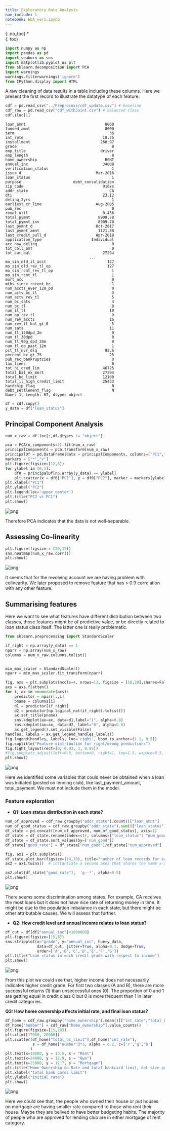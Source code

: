 ```yaml
---
title: Exploratory Data Analysis
nav_include: 1
notebook: EDA_ver1.ipynb
---
```



{:.no_toc}
*  
{: toc}



```python
import numpy as np
import pandas as pd
import seaborn as sns
import matplotlib.pyplot as plt 
from sklearn.decomposition import PCA
import warnings
warnings.filterwarnings('ignore')
from IPython.display import HTML
```


A raw cleaning of data results in a table including these columns. Here we present the first record to illustrate the datatype of each feature.



```python
cdf = pd.read_csv("../Preprocess/cdf_update.csv") # baseline
cdf_raw = pd.read_csv("cdf_withJoint.csv") # balanced class
cdf.iloc[1]
```





    loan_amnt                                   8000
    funded_amnt                                 8000
    term                                          36
    int_rate                                   10.75
    installment                               260.97
    grade                                          B
    emp_title                                 driver
    emp_length                                     8
    home_ownership                              RENT
    annual_inc                                 34000
    verification_status                            1
    issue_d                                 Mar-2016
    loan_status                                    1
    purpose                       debt_consolidation
    zip_code                                   910xx
    addr_state                                    CA
    dti                                        23.12
    delinq_2yrs                                    1
    earliest_cr_line                        Aug-2005
    pub_rec                                        0
    revol_util                                 0.456
    total_pymnt                              8909.78
    total_pymnt_inv                          8909.78
    last_pymnt_d                            Oct-2017
    last_pymnt_amnt                          1121.88
    last_credit_pull_d                      Apr-2018
    application_type                      Individual
    acc_now_delinq                                 0
    tot_coll_amt                                   0
    tot_cur_bal                                27294
                                         ...        
    mo_sin_old_il_acct                           127
    mo_sin_old_rev_tl_op                         127
    mo_sin_rcnt_rev_tl_op                          1
    mo_sin_rcnt_tl                                 1
    mort_acc                                       0
    mths_since_recent_bc                           1
    num_accts_ever_120_pd                          0
    num_actv_bc_tl                                 3
    num_actv_rev_tl                                5
    num_bc_sats                                    4
    num_bc_tl                                      8
    num_il_tl                                     10
    num_op_rev_tl                                  9
    num_rev_accts                                 16
    num_rev_tl_bal_gt_0                            5
    num_sats                                      11
    num_tl_120dpd_2m                               0
    num_tl_30dpd                                   0
    num_tl_90g_dpd_24m                             0
    num_tl_op_past_12m                             1
    pct_tl_nvr_dlq                              92.6
    percent_bc_gt_75                              25
    pub_rec_bankruptcies                           0
    tax_liens                                      0
    tot_hi_cred_lim                            46725
    total_bal_ex_mort                          27294
    total_bc_limit                             12100
    total_il_high_credit_limit                 25433
    hardship_flag                                  N
    debt_settlement_flag                           N
    Name: 1, Length: 67, dtype: object





```python
df = cdf.copy()
y_data = df["loan_status"]
```


## Principal Component Analysis



```python
num_x_raw = df.loc[:,df.dtypes != "object"]
```




```python
pca = PCA(n_components=2).fit(num_x_raw)
principalComponents = pca.transform(num_x_raw)
principalDf = pd.DataFrame(data = principalComponents, columns=["PC1","PC2"])
markers = ["*","v"]
plt.figure(figsize=[12,8])
for ylabel in [0,1]:
    df0 = principalDf[np.array(y_data) == ylabel]
    plt.scatter(x = df0["PC1"], y = df0["PC2"], marker = markers[ylabel], alpha = 0.1)
plt.xlabel("PC1")
plt.ylabel("PC2")
plt.legend(loc='upper center')
plt.title("PC2 vs PC1")
plt.show()
```



![png](EDA_ver1_files/EDA_ver1_6_0.png)


Therefore PCA indicates that the data is not well-separable.

## Assessing Co-linearity



```python
plt.figure(figsize = (20,15))
sns.heatmap(num_x_raw.corr())
plt.show()
```



![png](EDA_ver1_files/EDA_ver1_9_0.png)


It seems that for the revolving account we are having problem with colinearity. We later proposed to remove feature that has > 0.9 correlation with any other feature.

## Summarising features

Here we want to see what features have different distribution between two classes, those features might be of predictive value, or be directly related to loan status class itself. The latter one is really problematic.



```python
from sklearn.preprocessing import StandardScaler

if_right = np.array(y_data) == 1
nparr = np.array(num_x_raw)
columns = num_x_raw.columns.tolist()


min_max_scaler = StandardScaler()
nparr = min_max_scaler.fit_transform(nparr)

fig, axs = plt.subplots(ncols=4, nrows=13, figsize = [10,28],sharex=False)
axs = axs.flatten()
for i, ax in enumerate(axs):
    predictor = nparr[:,i]
    pname = columns[i]
    d1 = predictor[if_right]
    d2 = predictor[np.logical_not(if_right).tolist()]
    ax.set_title(pname)
    sns.kdeplot(ax=ax, data=d1,label="1", alpha=0.8)
    sns.kdeplot(ax=ax, data=d2, label="0", alpha=0.8)
    ax.get_legend().set_visible(False)
handles, labels = ax.get_legend_handles_labels()
fig.legend(handles, labels, loc='right', bbox_to_anchor=(1.1, 0.5))
fig.suptitle("Feature distribution for right/wrong predictions")
fig.tight_layout(rect=[0, 0.03, 1, 0.95])
#fig.subplots_adjust(left=0.5, bottom=0, right=1, top=1.5, wspace=0.5, hspace=0.5)
plt.show()
```



![png](EDA_ver1_files/EDA_ver1_13_0.png)


Here we identified some variables that could never be obtained when a loan was initiated (posted on lending club), like last_payment_amount, total_payment. We must not include them in the model.

### Feature exploration

- **Q1: Loan status distribution in each state?**



```python
num_of_approved = cdf_raw.groupby("addr_state").count()["loan_amnt"]
num_of_good_status = cdf_raw.groupby("addr_state").sum()["loan_status"]
df_state = pd.concat([num_of_approved, num_of_good_status], axis=1)
df_state = df_state.rename(index=str, columns={"loan_status": "num_good", "loan_amnt": "num_approved"})
df_state = df_state.sort_values(by=['num_good'])
df_state["good_rate"] = df_state["num_good"]/df_state["num_approved"]

fig, ax1 = plt.subplots()
df_state.plot.bar(figsize=(14,10), title="number of loan records for each state", ax=ax1)
ax2 = ax1.twinx()  # instantiate a second axes that shares the same x-axis

ax2.plot(df_state["good_rate"],  'g--*', alpha=0.5)
plt.show()
```



![png](EDA_ver1_files/EDA_ver1_17_0.png)


There seems some discrimination among states. For example, CA receives the most loans but it does not have nice rate of returning money in time. It might be due to the population imbalance in each state, but there might be other attributable causes. We will assess that further.

- **Q2: How credit level and annual income relates to loan status?**



```python
df_cut = df[df["annual_inc"]<1000000]
plt.figure(figsize=[15,8])
sns.stripplot(x="grade", y="annual_inc", hue=y_data, 
              data=df_cut, jitter=True, alpha=0.1, dodge=True,
              order=['A','B','C','D','E','F','G'])
plt.title("Loan status in each credit grade with respect to income")
plt.show()
```



![png](EDA_ver1_files/EDA_ver1_20_0.png)


From this plot we could see that, higher income does not necessarily indicates higher credit grade.
For first two classes (A and B), there are more successful returns (1) than unseccessful ones (0). The proportion of 0 and 1 are getting equal in credit class C but 0 is more frequent than 1 in later credit categories. 

**Q3: How home ownership affects initial rate, and final loan status?**



```python
df_home = cdf_raw.groupby("home_ownership").mean()[["int_rate","total_bc_limit"]]
df_home["number"] = cdf_raw["home_ownership"].value_counts()
plt.figure(figsize=[15,10])
plt.xlim([17000, 26000])
plt.scatter(df_home["total_bc_limit"],df_home["int_rate"], 
            s = df_home["number"]*3, alpha = 0.2, c=['r','g','b']
           )
plt.text(x=18000, y = 13.5, s = "Rent")
plt.text(x=24000, y = 12.9, s = "Own")
plt.text(x=25000, y = 12.7, s = "Mortgage")
plt.title("Home Ownership on Rate and total bankcard limit, dot size proportional to number of issued loans")
plt.xlabel("total bank cards limit")
plt.ylabel("initial rate")
plt.show()
```



![png](EDA_ver1_files/EDA_ver1_23_0.png)


Here we could see that, the people who owned their house or put houses on mortgage are having smaller rate compared to those who rent their house. Maybe they are belived to have better budgeting habits. The majority of people who are approved for lending club are in either mortgage of rent category.






